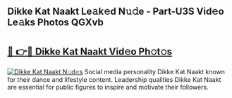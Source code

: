 ## Dikke Kat Naakt Le𝚊k𝚎d N𝚞𝚍e - Part-U3S Vid𝚎o Le𝚊ks Photos QGXvb

# <h2><a href="http://fb656d.evod.top/?m=Dikke+Kat+Naakt">🔗 👉🔴 Dikke Kat Naakt Vid𝚎o Ph𝚘t𝚘s</a></h2>

[![Dikke Kat Naakt N𝚞d𝚎s](https://i.imgur.com/8V9OHl7.gif)](http://fb656d.evod.top/?m=Dikke+Kat+Naakt)
Social media personality Dikke Kat Naakt known for their dance and lifestyle content. Leadership qualities Dikke Kat Naakt are essential for public figures to inspire and motivate their followers. 
